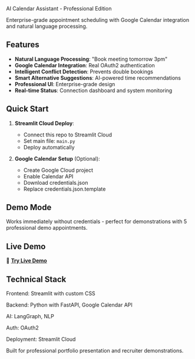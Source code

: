 AI Calendar Assistant - Professional Edition

Enterprise-grade appointment scheduling with Google Calendar integration and natural language processing.

## Features

- **Natural Language Processing**: "Book meeting tomorrow 3pm"
- **Google Calendar Integration**: Real OAuth2 authentication
- **Intelligent Conflict Detection**: Prevents double bookings
- **Smart Alternative Suggestions**: AI-powered time recommendations
- **Professional UI**: Enterprise-grade design
- **Real-time Status**: Connection dashboard and system monitoring

## Quick Start

1. **Streamlit Cloud Deploy**: 
   - Connect this repo to Streamlit Cloud
   - Set main file: `main.py`
   - Deploy automatically

2. **Google Calendar Setup** (Optional):
   - Create Google Cloud project
   - Enable Calendar API
   - Download credentials.json
   - Replace credentials.json.template

## Demo Mode

Works immediately without credentials - perfect for demonstrations with 5 professional demo appointments.

## Live Demo

🚀 **[Try Live Demo](https://your-streamlit-app-url.streamlit.app)**

## Technical Stack

Frontend: Streamlit with custom CSS

Backend: Python with FastAPI, Google Calendar API

AI: LangGraph, NLP

Auth: OAuth2

Deployment: Streamlit Cloud

Built for professional portfolio presentation and recruiter demonstrations.

